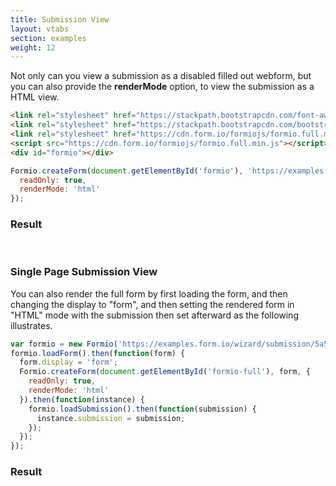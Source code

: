```yaml
---
title: Submission View
layout: vtabs
section: examples
weight: 12
---
```

Not only can you view a submission as a disabled filled out webform, but you can also provide the **renderMode** option, to view
the submission as a HTML view.

```html
<link rel="stylesheet" href="https://stackpath.bootstrapcdn.com/font-awesome/4.7.0/css/font-awesome.min.css">
<link rel="stylesheet" href="https://stackpath.bootstrapcdn.com/bootstrap/4.1.3/css/bootstrap.min.css">
<link rel="stylesheet" href="https://cdn.form.io/formiojs/formio.full.min.css">
<script src="https://cdn.form.io/formiojs/formio.full.min.js"></script>
<div id="formio"></div>
```

```js
Formio.createForm(document.getElementById('formio'), 'https://examples.form.io/wizard/submission/5a542c9e2a40bf0001e0f8a9', {
  readOnly: true,
  renderMode: 'html'
});
```

<h3>Result</h3>
<div class="card card-body bg-light">
<div id="formio"></div>
<script type="text/javascript">
Formio.createForm(document.getElementById('formio'), 'https://examples.form.io/wizard/submission/5a542c9e2a40bf0001e0f8a9', {
  readOnly: true,
  renderMode: 'html'
});
</script>
</div>
<br/>
<h3>Single Page Submission View</h3>
<p>You can also render the full form by first loading the form, and then changing the display to "form", and then setting the rendered form in "HTML" mode with the submission then set afterward as the following illustrates.</p>

```js
var formio = new Formio('https://examples.form.io/wizard/submission/5a542c9e2a40bf0001e0f8a9');
formio.loadForm().then(function(form) {
  form.display = 'form';
  Formio.createForm(document.getElementById('formio-full'), form, {
    readOnly: true,
    renderMode: 'html'
  }).then(function(instance) {
    formio.loadSubmission().then(function(submission) {
      instance.submission = submission;
    });
  });
});
```

<h3>Result</h3>
<div class="card card-body bg-light">
<div id="formio-full"></div>
<script type="text/javascript">
var formio = new Formio('https://examples.form.io/wizard/submission/5a542c9e2a40bf0001e0f8a9');
formio.loadForm().then(function(form) {
  form.display = 'form';
  Formio.createForm(document.getElementById('formio-full'), form, {
    readOnly: true,
    renderMode: 'html'
  }).then(function(instance) {
    formio.loadSubmission().then(function(submission) {
      instance.submission = submission;
    });
  });
});
</script>

